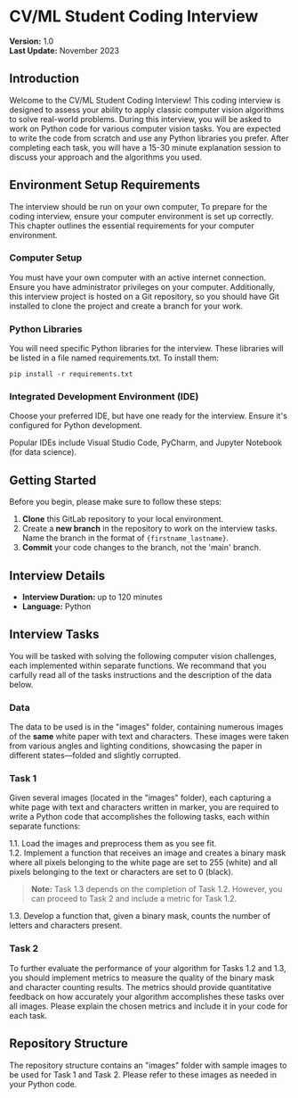 # CV/ML Student Coding Interview
**Version:** 1.0  
**Last Update:** November 2023

## Introduction
Welcome to the CV/ML Student Coding Interview! This coding interview is designed to assess your ability to apply classic computer vision algorithms to solve real-world problems. During this interview, you will be asked to work on Python code for various computer vision tasks. You are expected to write the code from scratch and use any Python libraries you prefer. After completing each task, you will have a 15-30 minute explanation session to discuss your approach and the algorithms you used.

## Environment Setup Requirements
The interview should be run on your own computer, To prepare for the coding interview, ensure your computer environment is set up correctly. This chapter outlines the essential requirements for your computer environment.
### Computer Setup
You must have your own computer with an active internet connection. Ensure you have administrator privileges on your computer. Additionally, this interview project is hosted on a Git repository, so you should have Git installed to clone the project and create a branch for your work.

### Python Libraries
You will need specific Python libraries for the interview. These libraries will be listed in a file named requirements.txt. To install them:
```shell
pip install -r requirements.txt
```
### Integrated Development Environment (IDE)
Choose your preferred IDE, but have one ready for the interview. Ensure it's configured for Python development.

Popular IDEs include Visual Studio Code, PyCharm, and Jupyter Notebook (for data science).

## Getting Started
Before you begin, please make sure to follow these steps:

1. **Clone** this GitLab repository to your local environment.
2. Create a **new branch** in the repository to work on the interview tasks. Name the branch in the format of `{firstname_lastname}`.
3. **Commit** your code changes to the branch, not the 'main' branch.

## Interview Details
- **Interview Duration:** up to 120 minutes
- **Language:** Python

## Interview Tasks
You will be tasked with solving the following computer vision challenges, each implemented within separate functions. We recommand that you carfully read all of the tasks instructions and the description of the data below.

### Data 
The data to be used is in the "images" folder, containing numerous images of the **same** white paper with text and characters. These images were taken from various angles and lighting conditions, showcasing the paper in different states—folded and slightly corrupted.

### Task 1
Given several images (located in the "images" folder), each capturing a white page with text and characters written in marker, you are required to write a Python code that accomplishes the following tasks, each within separate functions:

1.1. Load the images and preprocess them as you see fit.  
1.2. Implement a function that receives an image and creates a binary mask where all pixels belonging to the white page are set to 255 (white) and all pixels belonging to the text or characters are set to 0 (black).  

> **Note:** Task 1.3 depends on the completion of Task 1.2. However, you can proceed to Task 2 and include a metric for Task 1.2.

1.3. Develop a function that, given a binary mask, counts the number of letters and characters present.

### Task 2
To further evaluate the performance of your algorithm for Tasks 1.2 and 1.3, you should implement metrics to measure the quality of the binary mask and character counting results. The metrics should provide quantitative feedback on how accurately your algorithm accomplishes these tasks over all images. Please explain the chosen metrics and include it in your code for each task.

## Repository Structure
The repository structure contains an "images" folder with sample images to be used for Task 1 and Task 2. Please refer to these images as needed in your Python code.


